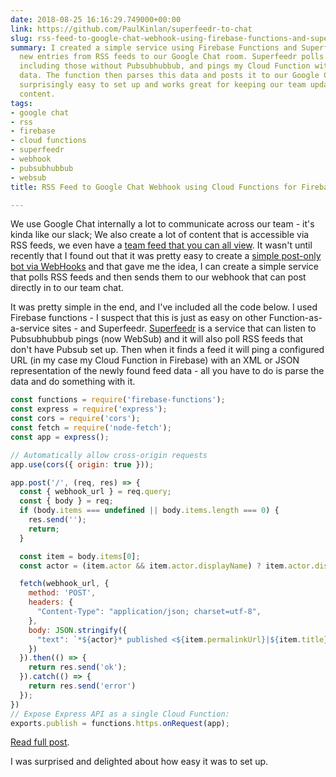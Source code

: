 ```yaml
---
date: 2018-08-25 16:16:29.749000+00:00
link: https://github.com/PaulKinlan/superfeedr-to-chat
slug: rss-feed-to-google-chat-webhook-using-firebase-functions-and-superfeedr
summary: I created a simple service using Firebase Functions and Superfeedr to post
  new entries from RSS feeds to our Google Chat room. Superfeedr polls RSS feeds,
  including those without Pubsubhubbub, and pings my Cloud Function with the new feed
  data. The function then parses this data and posts it to our Google Chat webhook.  It's
  surprisingly easy to set up and works great for keeping our team updated with new
  content.
tags:
- google chat
- rss
- firebase
- cloud functions
- superfeedr
- webhook
- pubsubhubbub
- websub
title: RSS Feed to Google Chat Webhook using Cloud Functions for Firebase and Superfeedr

---
```

We use Google Chat internally a lot to communicate across our team - it's kinda
like our slack; We also create a lot of content that is accessible via RSS
feeds, we even have a [team feed that you can all
view](http://devwebfeed.appspot.com). It wasn't until recently that I found out
that it was pretty easy to create a [simple post-only bot via
WebHooks](https://developers.google.com/hangouts/chat/how-tos/webhooks) and that
gave me the idea, I can create a simple service that polls RSS feeds and then
sends them to our webhook that can post directly in to our team chat.

It was pretty simple in the end, and I've included all the code below. I used
Firebase functions - I suspect that this is just as easy on other
Function-as-a-service sites - and Superfeedr.
[Superfeedr](https://superfeedr.com/) is a service that can listen to
Pubsubhubbub pings (now WebSub) and it will also poll RSS feeds that don't have
Pubsub set up. Then when it finds a feed it will ping a configured URL (in my
case my Cloud Function in Firebase) with an XML or JSON representation of the newly found
feed data - all you have to do is parse the data and do something with it.

```javascript
const functions = require('firebase-functions');
const express = require('express');
const cors = require('cors');
const fetch = require('node-fetch');
const app = express();

// Automatically allow cross-origin requests
app.use(cors({ origin: true }));

app.post('/', (req, res) => {
  const { webhook_url } = req.query;
  const { body } = req;
  if (body.items === undefined || body.items.length === 0) {
    res.send('');
    return;
  }

  const item = body.items[0];
  const actor = (item.actor && item.actor.displayName) ? item.actor.displayName : body.title;

  fetch(webhook_url, {
    method: 'POST',
    headers: {
      "Content-Type": "application/json; charset=utf-8",
    },
    body: JSON.stringify({
      "text": `*${actor}* published <${item.permalinkUrl}|${item.title}>. Please consider <https://twitter.com/intent/tweet?url=${encodeURIComponent(body.items[0].permalinkUrl)}&text=${encodeURIComponent(body.items[0].title)}|Sharing it>.`
    })  
  }).then(() => {
    return res.send('ok');
  }).catch(() => {
    return res.send('error')
  });
})
// Expose Express API as a single Cloud Function:
exports.publish = functions.https.onRequest(app);
```

[Read full post](https://github.com/PaulKinlan/superfeedr-to-chat).

I was surprised and delighted about how easy it was to set up.
